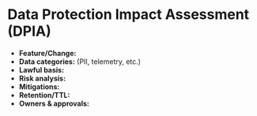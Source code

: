 # Data Protection Impact Assessment (DPIA)

- **Feature/Change:**
- **Data categories:** (PII, telemetry, etc.)
- **Lawful basis:**
- **Risk analysis:**
- **Mitigations:**
- **Retention/TTL:**
- **Owners & approvals:**
